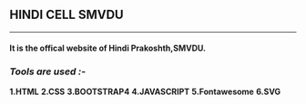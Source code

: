 ## **HINDI CELL SMVDU** ##
_____________________________________________________________________________________________________________________________
#### It is the offical website of Hindi Prakoshth,SMVDU.

###  ***Tools are used :-*** ##

 **1.HTML**
 **2.CSS** 
**3.BOOTSTRAP4** 
**4.JAVASCRIPT** 
**5.Fontawesome**
**6.SVG**
